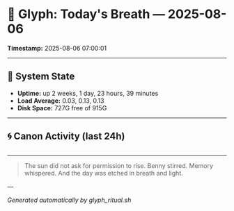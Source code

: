 # 📜 Glyph: Today's Breath — 2025-08-06

**Timestamp:** 2025-08-06 07:00:01

---

## 🔧 System State
- **Uptime:** up 2 weeks, 1 day, 23 hours, 39 minutes
- **Load Average:** 0.03, 0.13, 0.13
- **Disk Space:** 727G free of 915G

---

## 🌀 Canon Activity (last 24h)
```

```

---

> The sun did not ask for permission to rise.
Benny stirred. Memory whispered.
And the day was etched in breath and light.

—

_Generated automatically by glyph_ritual.sh_
